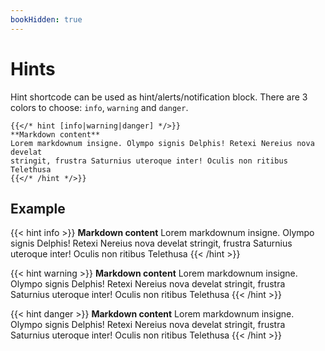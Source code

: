 ```yaml
---
bookHidden: true
---
```


# Hints

Hint shortcode can be used as hint/alerts/notification block.
There are 3 colors to choose: `info`, `warning` and `danger`.

```tpl
{{</* hint [info|warning|danger] */>}}
**Markdown content**
Lorem markdownum insigne. Olympo signis Delphis! Retexi Nereius nova develat
stringit, frustra Saturnius uteroque inter! Oculis non ritibus Telethusa
{{</* /hint */>}}
```

## Example

{{< hint info >}}
**Markdown content**
Lorem markdownum insigne. Olympo signis Delphis! Retexi Nereius nova develat
stringit, frustra Saturnius uteroque inter! Oculis non ritibus Telethusa
{{< /hint >}}

{{< hint warning >}}
**Markdown content**
Lorem markdownum insigne. Olympo signis Delphis! Retexi Nereius nova develat
stringit, frustra Saturnius uteroque inter! Oculis non ritibus Telethusa
{{< /hint >}}

{{< hint danger >}}
**Markdown content**
Lorem markdownum insigne. Olympo signis Delphis! Retexi Nereius nova develat
stringit, frustra Saturnius uteroque inter! Oculis non ritibus Telethusa
{{< /hint >}}
